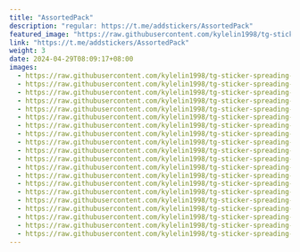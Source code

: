 ```yaml
---
title: "AssortedPack"
description: "regular: https://t.me/addstickers/AssortedPack"
featured_image: "https://raw.githubusercontent.com/kylelin1998/tg-sticker-spreading-worldwide-images/main/img/e2d6d8f6-db60-4a19-9df5-f9c00144afb9.jpg"
link: "https://t.me/addstickers/AssortedPack"
weight: 3
date: 2024-04-29T08:09:17+08:00
images:
  - https://raw.githubusercontent.com/kylelin1998/tg-sticker-spreading-worldwide-images/main/img/e2d6d8f6-db60-4a19-9df5-f9c00144afb9.jpg
  - https://raw.githubusercontent.com/kylelin1998/tg-sticker-spreading-worldwide-images/main/img/69169042-b319-47bc-ae73-240b783663ca.jpg
  - https://raw.githubusercontent.com/kylelin1998/tg-sticker-spreading-worldwide-images/main/img/39ecd69e-c7cc-48d7-883e-747d10e0044c.jpg
  - https://raw.githubusercontent.com/kylelin1998/tg-sticker-spreading-worldwide-images/main/img/299c6d5a-59b7-4fa7-9f3e-3ab78c444495.jpg
  - https://raw.githubusercontent.com/kylelin1998/tg-sticker-spreading-worldwide-images/main/img/5ef093da-2a64-4e4c-8843-68186a80bc73.jpg
  - https://raw.githubusercontent.com/kylelin1998/tg-sticker-spreading-worldwide-images/main/img/7b6e61b3-6e40-4ef9-95ae-332a7fcf5536.jpg
  - https://raw.githubusercontent.com/kylelin1998/tg-sticker-spreading-worldwide-images/main/img/08b9272f-231a-45d2-b74c-649fd18b1d98.jpg
  - https://raw.githubusercontent.com/kylelin1998/tg-sticker-spreading-worldwide-images/main/img/f9d617ca-3c07-44fe-bf94-a0c358d32d64.jpg
  - https://raw.githubusercontent.com/kylelin1998/tg-sticker-spreading-worldwide-images/main/img/9b502989-f2c6-487d-bb22-0b5613779e63.jpg
  - https://raw.githubusercontent.com/kylelin1998/tg-sticker-spreading-worldwide-images/main/img/f9dc040d-0d84-4745-a4de-87b0e31a6a1f.jpg
  - https://raw.githubusercontent.com/kylelin1998/tg-sticker-spreading-worldwide-images/main/img/9b8eae11-4755-483c-bd79-e243ea055e04.jpg
  - https://raw.githubusercontent.com/kylelin1998/tg-sticker-spreading-worldwide-images/main/img/7663f6cb-7e57-43e8-9dc1-283e71fb8ab9.jpg
  - https://raw.githubusercontent.com/kylelin1998/tg-sticker-spreading-worldwide-images/main/img/c55a487e-6af9-4ccc-b5b7-96f4e24fc323.jpg
  - https://raw.githubusercontent.com/kylelin1998/tg-sticker-spreading-worldwide-images/main/img/915ac247-0bc4-4c2e-94c9-9e50cc197f6d.jpg
  - https://raw.githubusercontent.com/kylelin1998/tg-sticker-spreading-worldwide-images/main/img/a808c667-f68b-4d08-b926-b925f93ceb99.jpg
  - https://raw.githubusercontent.com/kylelin1998/tg-sticker-spreading-worldwide-images/main/img/00a30ba4-4a70-4b89-84b2-4120babcdec0.jpg
  - https://raw.githubusercontent.com/kylelin1998/tg-sticker-spreading-worldwide-images/main/img/221d1d9c-6706-4436-813a-7be1cc586c2f.jpg
  - https://raw.githubusercontent.com/kylelin1998/tg-sticker-spreading-worldwide-images/main/img/8e634f04-66c0-46eb-a6ba-17792408929e.jpg
  - https://raw.githubusercontent.com/kylelin1998/tg-sticker-spreading-worldwide-images/main/img/c81a3550-e510-4eb2-9f08-c7842c162638.jpg
  - https://raw.githubusercontent.com/kylelin1998/tg-sticker-spreading-worldwide-images/main/img/2ff3da4f-212e-430d-abc6-be93139e3bd4.jpg
---
```

